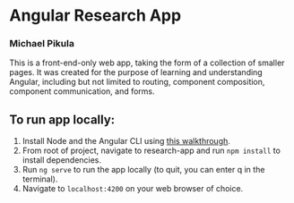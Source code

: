 # Angular Research App
### Michael Pikula

This is a front-end-only web app, taking the form of a collection of smaller pages. It was created for the purpose of learning and understanding Angular, including but not limited to routing, component composition, component communication, and forms.

## To run app locally:
1) Install Node and the Angular CLI using [this walkthrough](https://angular.dev/tools/cli/setup-local).
2) From root of project, navigate to research-app and run `npm install` to install dependencies.
3) Run `ng serve` to run the app locally (to quit, you can enter q in the terminal).
4) Navigate to `localhost:4200` on your web browser of choice.